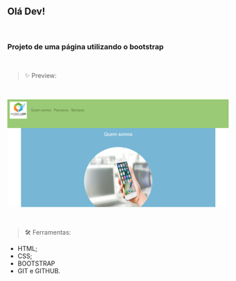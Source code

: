 ## Olá Dev!
<br>

### Projeto de uma página utilizando o bootstrap

<br>

> ✨ Preview:

<br>

![Preview do projeto](/Preview/Preview.png)

<br>

> 🛠️ Ferramentas:

- HTML;
- CSS;
- BOOTSTRAP
- GIT e GITHUB.
